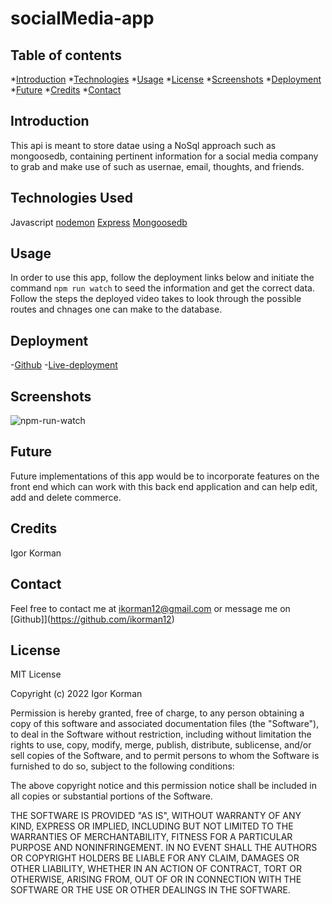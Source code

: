 # socialMedia-app

## Table of contents
*[Introduction](#introduction)
*[Technologies](#technologies-used)
*[Usage](#usage)
*[License](#License)
*[Screenshots](#Screenshots)
*[Deployment](#Deployment)
*[Future](#Future)
*[Credits](#Credits)
*[Contact](#contact)

## Introduction
This api is meant to store datae using a NoSql approach such as mongoosedb, containing pertinent information for a social media company to grab and make use of such as usernae, email, thoughts, and friends.

## Technologies Used
Javascript
[nodemon](https://www.npmjs.com/package/nodemon)
[Express](https://www.npmjs.com/package/inquirer)
[Mongoosedb](https://www.mongodb.com/docs/manual/reference/)

## Usage
In order to use this app, follow the deployment links below and initiate the command `npm run watch` to seed the information and get the correct data. Follow the steps the deployed video takes to look through the possible routes and chnages one can make to the database.


## Deployment
-[Github](https://github.com/ikorman12/socialMedia-app)
-[Live-deployment]()

## Screenshots
![npm-run-watch]()

## Future
Future implementations of this app would be to incorporate features on the front end which can work with this back end application and can help edit, add and delete commerce.

## Credits
Igor Korman

## Contact
Feel free to contact me at [ikorman12@gmail.com](ikorman12@gmail.com) or message me on [Github]](https://github.com/ikorman12)

## License
MIT License

Copyright (c) 2022 Igor Korman

Permission is hereby granted, free of charge, to any person obtaining a copy
of this software and associated documentation files (the "Software"), to deal
in the Software without restriction, including without limitation the rights
to use, copy, modify, merge, publish, distribute, sublicense, and/or sell
copies of the Software, and to permit persons to whom the Software is
furnished to do so, subject to the following conditions:

The above copyright notice and this permission notice shall be included in all
copies or substantial portions of the Software.

THE SOFTWARE IS PROVIDED "AS IS", WITHOUT WARRANTY OF ANY KIND, EXPRESS OR
IMPLIED, INCLUDING BUT NOT LIMITED TO THE WARRANTIES OF MERCHANTABILITY,
FITNESS FOR A PARTICULAR PURPOSE AND NONINFRINGEMENT. IN NO EVENT SHALL THE
AUTHORS OR COPYRIGHT HOLDERS BE LIABLE FOR ANY CLAIM, DAMAGES OR OTHER
LIABILITY, WHETHER IN AN ACTION OF CONTRACT, TORT OR OTHERWISE, ARISING FROM,
OUT OF OR IN CONNECTION WITH THE SOFTWARE OR THE USE OR OTHER DEALINGS IN THE
SOFTWARE.
